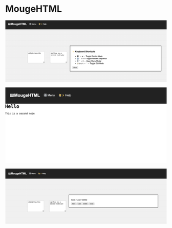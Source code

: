 # MougeHTML


![Alt text](images/image%20copy.png)

![Alt text](images/image%20copy%202.png)

![Alt text](images/image.png)

